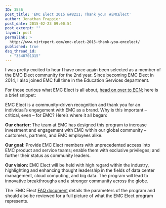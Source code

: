 ```yaml
---
ID: 3556
post_title: 'EMC Elect 2015 &#8211; Thank you! #EMCElect'
author: Jonathan Frappier
post_date: 2015-02-23 09:00:54
post_excerpt: ""
layout: post
permalink: >
  http://www.virtxpert.com/emc-elect-2015-thank-you-emcelect/
published: true
dsq_thread_id:
  - "3540701315"
---
```

I was pretty excited to hear I have once again been selected as a member of the EMC Elect community for the 2nd year. Since becoming EMC Elect in 2014, I also joined EMC full time in the Education Services department.

For those curious what EMC Elect is all about, <a href="https://community.emc.com/docs/DOC-19956" target="_blank">head on over to ECN</a>; here is a brief snippet:

EMC Elect is a community-driven recognition and thank you for an individual’s engagement with EMC as a brand. Why is this important – critical, even – for EMC? Here’s where it all began:

<strong>Our charter:</strong> The team at EMC has designed this program to increase investment and engagement with EMC within our global community – customers, partners, and EMC employees alike.

<strong>Our goal</strong>: Provide EMC Elect members with unprecedented access into EMC product and service teams; enable them with exclusive privileges; and further their status as community leaders.

<strong>Our vision:</strong> EMC Elect will be held with high regard within the industry, highlighting and enhancing thought leadership in the fields of data center management, cloud computing, and big data. The program will lead to innovative breakthroughs and a stronger community across the globe.

The  EMC Elect <a class="jive-link-wiki-small" href="https://community.emc.com/docs/DOC-19955" data-containerid="3207" data-containertype="14" data-objectid="19955" data-objecttype="102">FAQ document</a> details the parameters of the program and should also be reviewed for a full picture of what the EMC Elect program represents.